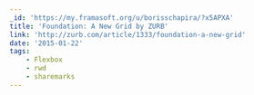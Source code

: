 ```yaml
---
_id: 'https://my.framasoft.org/u/borisschapira/?x5APXA'
title: 'Foundation: A New Grid by ZURB'
link: 'http://zurb.com/article/1333/foundation-a-new-grid'
date: '2015-01-22'
tags:
    - Flexbox
    - rwd
    - sharemarks
---
```


<div class="markdown"><p></p></div>
